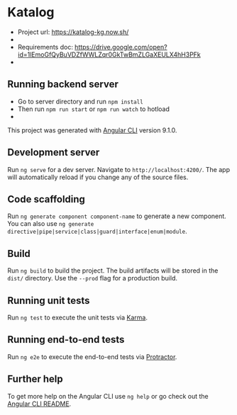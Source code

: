 # Katalog

* Project url: https://katalog-kg.now.sh/
* 
* Requirements doc: https://drive.google.com/open?id=1lEmoGfQyBuVDZfWWLZqr0GkTwBmZLGaXEULX4hH3PFk
* 

## Running backend server

* Go to server directory and run `npm install`
* Then run `npm run start` or `npm run watch` to hotload
*

This project was generated with [Angular CLI](https://github.com/angular/angular-cli) version 9.1.0.

## Development server

Run `ng serve` for a dev server. Navigate to `http://localhost:4200/`. The app will automatically reload if you change any of the source files.

## Code scaffolding

Run `ng generate component component-name` to generate a new component. You can also use `ng generate directive|pipe|service|class|guard|interface|enum|module`.

## Build

Run `ng build` to build the project. The build artifacts will be stored in the `dist/` directory. Use the `--prod` flag for a production build.

## Running unit tests

Run `ng test` to execute the unit tests via [Karma](https://karma-runner.github.io).

## Running end-to-end tests

Run `ng e2e` to execute the end-to-end tests via [Protractor](http://www.protractortest.org/).

## Further help

To get more help on the Angular CLI use `ng help` or go check out the [Angular CLI README](https://github.com/angular/angular-cli/blob/master/README.md).
